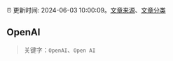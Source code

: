 :alarm_clock: 更新时间: 2024-06-03 10:00:09。[文章来源](/README.md)、[文章分类](/TAGS.md)

## OpenAI


> 关键字：`OpenAI`、`Open AI`



